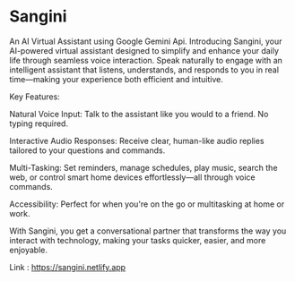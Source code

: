 # Sangini
An AI Virtual Assistant using Google Gemini Api.
Introducing Sangini, your AI-powered virtual assistant designed to simplify and enhance your daily life through seamless voice interaction. Speak naturally to engage with an intelligent assistant that listens, understands, and responds to you in real time—making your experience both efficient and intuitive.

Key Features:

Natural Voice Input: Talk to the assistant like you would to a friend. No typing required.

Interactive Audio Responses: Receive clear, human-like audio replies tailored to your questions and commands.

Multi-Tasking: Set reminders, manage schedules, play music, search the web, or control smart home devices effortlessly—all through voice commands.

Accessibility: Perfect for when you're on the go or multitasking at home or work.

With Sangini, you get a conversational partner that transforms the way you interact with technology, making your tasks quicker, easier, and more enjoyable.

Link : https://sangini.netlify.app
